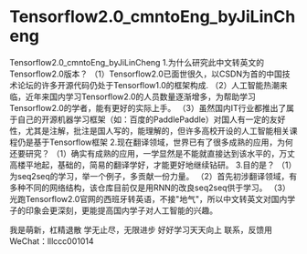 # Tensorflow2.0_cmntoEng_byJiLinCheng
Tensorflow2.0_cmntoEng_byJiLinCheng
1.为什么研究此中文转英文的Tensorflow2.0版本？
  （1）Tensorflow2.0已面世很久，以CSDN为首的中国技术论坛的许多开源代码仍处于Tensorflow1.0的框架构成.
  （2）人工智能热潮来临，近年来国内学习Tensorflow2.0的人员数量逐渐增多，为帮助学习Tensorflow2.0的学者，能有更好的实际上手。
  （3）虽然国内IT行业都推出了属于自己的开源机器学习框架（如：百度的PaddlePaddle）对国人有一定的友好性，尤其是注解，批注是国人写的，能理解的，但许多高校开设的人工智能相关课程仍是基于Tensorflow框架
2.现在翻译领域，世界已有了很多成熟的应用，为何还要研究？
  （1）确实有成熟的应用，一学显然是不能就直接达到该水平的，万丈高楼平地起，基础的，简易的翻译学好，才能更好地继续钻研。
3.目的是？
  （1）为seq2seq的学习，举一个例子，多贡献一份力量。
  （2）首先初涉翻译领域，有多种不同的网络结构，该仓库目前仅是用RNN的改良seq2seq供于学习。
  （3）光跑Tensorflow2.0官网的西班牙转英语，不接"地气"，所以中文转英文对国内学子的印象会更深刻，更能提高国内学子对人工智能的兴趣。
  
我是萌新，杠精退散
学无止尽，无限进步
好好学习天天向上
联系，反馈用
WeChat：lllccc001014

